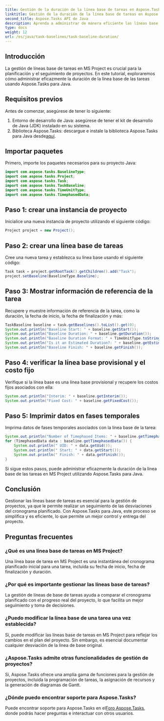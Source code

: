 ```yaml
---
title: Gestión de la duración de la línea base de tareas en Aspose.Tasks
linktitle: Gestión de la duración de la línea base de tareas en Aspose.Tasks
second_title: Aspose.Tasks API de Java
description: Aprenda a administrar de manera eficiente las líneas base de tareas en MS Project usando Aspose.Tasks para Java. Este tutorial lo guía paso a paso a través del proceso.
type: docs
weight: 12
url: /es/java/task-baselines/task-baseline-duration/
---
```

## Introducción
La gestión de líneas base de tareas en MS Project es crucial para la planificación y el seguimiento de proyectos. En este tutorial, exploraremos cómo administrar eficazmente la duración de la línea base de las tareas usando Aspose.Tasks para Java.
## Requisitos previos
Antes de comenzar, asegúrese de tener lo siguiente:
1. Entorno de desarrollo de Java: asegúrese de tener el kit de desarrollo de Java (JDK) instalado en su sistema.
2.  Biblioteca Aspose.Tasks: descargue e instale la biblioteca Aspose.Tasks para Java desde[aquí](https://releases.aspose.com/tasks/java/).

## Importar paquetes
Primero, importe los paquetes necesarios para su proyecto Java:
```java
import com.aspose.tasks.BaselineType;
import com.aspose.tasks.Project;
import com.aspose.tasks.Task;
import com.aspose.tasks.TaskBaseline;
import com.aspose.tasks.TimeUnitType;
import com.aspose.tasks.TimephasedData;
```
## Paso 1: crear una instancia de proyecto
Inicialice una nueva instancia de proyecto utilizando el siguiente código:
```java
Project project = new Project();
```
## Paso 2: crear una línea base de tareas
Cree una nueva tarea y establezca su línea base usando el siguiente código:
```java
Task task = project.getRootTask().getChildren().add("Task");
project.setBaseline(BaselineType.Baseline);
```
## Paso 3: Mostrar información de referencia de la tarea
Recupere y muestre información de referencia de la tarea, como la duración, la fecha de inicio, la fecha de finalización y más:
```java
TaskBaseline baseline = task.getBaselines().toList().get(0);
System.out.println("Baseline Start: " + baseline.getStart());
System.out.println("Baseline Duration: " + baseline.getDuration());
System.out.println("Baseline Duration Format: " + TimeUnitType.toString(TimeUnitType.class, baseline.getDuration().getTimeUnit()));
System.out.println("Is it an Estimated Duration?: " + baseline.getEstimatedDuration());
System.out.println("Baseline Finish: " + baseline.getFinish());
```
## Paso 4: verificar la línea base provisional y el costo fijo
Verifique si la línea base es una línea base provisional y recupere los costos fijos asociados con ella:
```java
System.out.println("Interim: " + baseline.getInterim());
System.out.println("Fixed Cost: " + baseline.getFixedCost());
```
## Paso 5: Imprimir datos en fases temporales
Imprima datos de fases temporales asociados con la línea base de la tarea:
```java
System.out.println("Number of Timephased Items: " + baseline.getTimephasedData().size());
for (TimephasedData data : baseline.getTimephasedData()) {
    System.out.println(" UID: " + data.getUid());
    System.out.println(" Start: " + data.getStart());
    System.out.println(" Finish: " + data.getFinish());
}
```
Si sigue estos pasos, puede administrar eficazmente la duración de la línea base de las tareas en MS Project utilizando Aspose.Tasks para Java.

## Conclusión
Gestionar las líneas base de tareas es esencial para la gestión de proyectos, ya que le permite realizar un seguimiento de las desviaciones del cronograma planificado. Con Aspose.Tasks para Java, este proceso se simplifica y es eficiente, lo que permite un mejor control y entrega del proyecto.
## Preguntas frecuentes
### ¿Qué es una línea base de tareas en MS Project?
Una línea base de tarea en MS Project es una instantánea del cronograma planificado inicial para una tarea, incluida su fecha de inicio, fecha de finalización y duración.
### ¿Por qué es importante gestionar las líneas base de tareas?
La gestión de líneas de base de tareas ayuda a comparar el cronograma planificado con el progreso real del proyecto, lo que facilita un mejor seguimiento y toma de decisiones.
### ¿Puedo modificar la línea base de una tarea una vez establecida?
Sí, puede modificar las líneas base de tareas en MS Project para reflejar los cambios en el plan del proyecto. Sin embargo, es esencial documentar cualquier desviación de la línea de base original.
### ¿Aspose.Tasks admite otras funcionalidades de gestión de proyectos?
Sí, Aspose.Tasks ofrece una amplia gama de funciones para la gestión de proyectos, incluida la programación de tareas, la asignación de recursos y la generación de diagramas de Gantt.
### ¿Dónde puedo encontrar soporte para Aspose.Tasks?
 Puede encontrar soporte para Aspose.Tasks en el[Foro Aspose.Tasks](https://forum.aspose.com/c/tasks/15), donde podrás hacer preguntas e interactuar con otros usuarios.